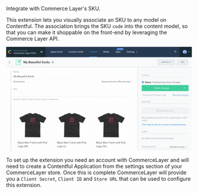 Integrate with Commerce Layer's SKU.

This extension lets you visually associate an SKU to any model on Contentful.
The association brings the SKU `code` into the content model, so that you can make it shoppable on the front-end by leveraging the Commerce Layer API.

![Demo](demo.gif?raw=true 'Demo')

To set up the extension you need an account with CommerceLayer and will need to create a Contentful Application from the settings section of your CommerceLayer store. Once this is complete CommerceLayer will provide you a `Client Secret`, `Client ID` and `Store URL` that can be used to configure this extension.
